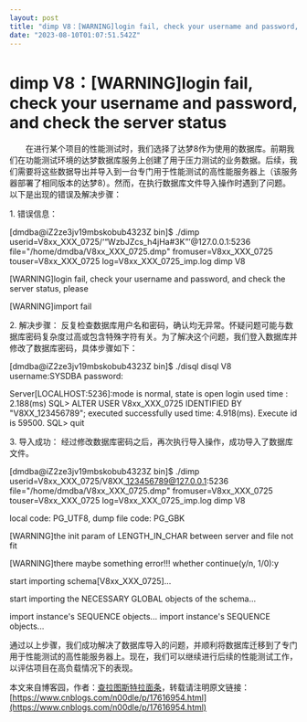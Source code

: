 ```yaml
---
layout: post
title: "dimp V8：[WARNING]login fail, check your username and password, and check the server status"
date: "2023-08-10T01:07:51.542Z"
---
```

dimp V8：\[WARNING\]login fail, check your username and password, and check the server status
============================================================================================

　　在进行某个项目的性能测试时，我们选择了达梦8作为使用的数据库。前期我们在功能测试环境的达梦数据库服务上创建了用于压力测试的业务数据。后续，我们需要将这些数据导出并导入到一台专门用于性能测试的高性能服务器上（该服务器部署了相同版本的达梦8）。然而，在执行数据库文件导入操作时遇到了问题。以下是出现的错误及解决步骤：

1\. 错误信息： 

\[dmdba@iZ2ze3jv19mbskobub4323Z bin\]$ ./dimp userid=V8xx\_XXX\_0725/‘“WzbJZcs\_h4jHa#3K”’@127.0.0.1:5236 file="/home/dmdba/V8xx\_XXX\_0725.dmp" fromuser=V8xx\_XXX\_0725 touser=V8xx\_XXX\_0725 log=V8xx\_XXX\_0725\_imp.log
dimp V8

\[WARNING\]login fail, check your username and password, and check the server status, please

\[WARNING\]import fail

2\. 解决步骤： 反复检查数据库用户名和密码，确认均无异常。怀疑问题可能与数据库密码复杂度过高或包含特殊字符有关。为了解决这个问题，我们登入数据库并修改了数据库密码，具体步骤如下：

\[dmdba@iZ2ze3jv19mbskobub4323Z bin\]$ ./disql
disql V8
username:SYSDBA
password:

Server\[LOCALHOST:5236\]:mode is normal, state is open
login used time : 2.188(ms)
SQL\> ALTER USER V8xx\_XXX\_0725 IDENTIFIED BY "V8XX\_123456789";
executed successfully
used time: 4.918(ms). Execute id is 59500.
SQL\> quit

3\. 导入成功： 经过修改数据库密码之后，再次执行导入操作，成功导入了数据库文件。

\[dmdba@iZ2ze3jv19mbskobub4323Z bin\]$ ./dimp userid=V8xx\_XXX\_0725/V8XX\_123456789@127.0.0.1:5236 file="/home/dmdba/V8xx\_XXX\_0725.dmp" fromuser=V8xx\_XXX\_0725 touser=V8xx\_XXX\_0725 log=V8xx\_XXX\_0725\_imp.log
dimp V8

local code: PG\_UTF8, dump file code: PG\_GBK


\[WARNING\]the init param of LENGTH\_IN\_CHAR between server and file not fit

\[WARNING\]there maybe something error!!!
whether continue(y/n, 1/0):y

start importing schema\[V8xx\_XXX\_0725\]...

start importing the NECESSARY GLOBAL objects of the schema...

import instance's SEQUENCE objects...
import instance's SEQUENCE objects...

通过以上步骤，我们成功解决了数据库导入的问题，并顺利将数据库迁移到了专门用于性能测试的高性能服务器上。现在，我们可以继续进行后续的性能测试工作，以评估项目在高负载情况下的表现。

本文来自博客园，作者：[查拉图斯特拉面条](https://www.cnblogs.com/n00dle/)，转载请注明原文链接：[https://www.cnblogs.com/n00dle/p/17616954.html](https://www.cnblogs.com/n00dle/p/17616954.html)